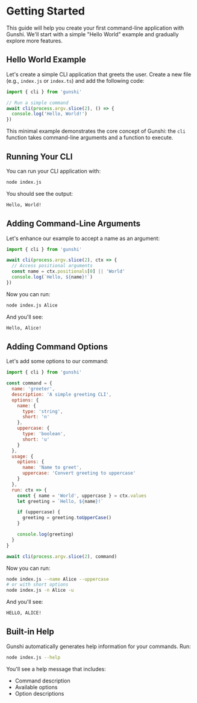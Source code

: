 # Getting Started

This guide will help you create your first command-line application with Gunshi. We'll start with a simple "Hello World" example and gradually explore more features.

## Hello World Example

Let's create a simple CLI application that greets the user. Create a new file (e.g., `index.js` or `index.ts`) and add the following code:

```js
import { cli } from 'gunshi'

// Run a simple command
await cli(process.argv.slice(2), () => {
  console.log('Hello, World!')
})
```

This minimal example demonstrates the core concept of Gunshi: the `cli` function takes command-line arguments and a function to execute.

## Running Your CLI

You can run your CLI application with:

```sh
node index.js
```

You should see the output:

```sh
Hello, World!
```

## Adding Command-Line Arguments

Let's enhance our example to accept a name as an argument:

```js
import { cli } from 'gunshi'

await cli(process.argv.slice(2), ctx => {
  // Access positional arguments
  const name = ctx.positionals[0] || 'World'
  console.log(`Hello, ${name}!`)
})
```

Now you can run:

```sh
node index.js Alice
```

And you'll see:

```sh
Hello, Alice!
```

## Adding Command Options

Let's add some options to our command:

```js
import { cli } from 'gunshi'

const command = {
  name: 'greeter',
  description: 'A simple greeting CLI',
  options: {
    name: {
      type: 'string',
      short: 'n'
    },
    uppercase: {
      type: 'boolean',
      short: 'u'
    }
  },
  usage: {
    options: {
      name: 'Name to greet',
      uppercase: 'Convert greeting to uppercase'
    }
  },
  run: ctx => {
    const { name = 'World', uppercase } = ctx.values
    let greeting = `Hello, ${name}!`

    if (uppercase) {
      greeting = greeting.toUpperCase()
    }

    console.log(greeting)
  }
}

await cli(process.argv.slice(2), command)
```

Now you can run:

```sh
node index.js --name Alice --uppercase
# or with short options
node index.js -n Alice -u
```

And you'll see:

```sh
HELLO, ALICE!
```

## Built-in Help

Gunshi automatically generates help information for your commands. Run:

```sh
node index.js --help
```

You'll see a help message that includes:

- Command description
- Available options
- Option descriptions
